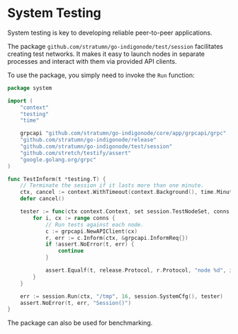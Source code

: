 # System Testing

System testing is key to developing reliable peer-to-peer applications.

The package `github.com/stratumn/go-indigonode/test/session` facilitates
creating test networks. It makes it easy to launch nodes in separate processes
and interact with them via provided API clients.

To use the package, you simply need to invoke the `Run` function:

```go
package system

import (
    "context"
    "testing"
    "time"

    grpcapi "github.com/stratumn/go-indigonode/core/app/grpcapi/grpc"
    "github.com/stratumn/go-indigonode/release"
    "github.com/stratumn/go-indigonode/test/session"
    "github.com/stretch/testify/assert"
    "google.golang.org/grpc"
)

func TestInform(t *testing.T) {
    // Terminate the session if it lasts more than one minute.
    ctx, cancel := context.WithTimeout(context.Background(), time.Minute)
    defer cancel()

    tester := func(ctx context.Context, set session.TestNodeSet, conns []*grpc.ClientConn) {
        for i, cx := range conns {
            // Run tests against each node.
            c := grpcapi.NewAPIClient(cx)
            r, err := c.Inform(ctx, &grpcapi.InformReq{})
            if !assert.NoError(t, err) {
                continue
            }

            assert.Equalf(t, release.Protocol, r.Protocol, "node %d", i)
        }
    }

    err := session.Run(ctx, "/tmp", 16, session.SystemCfg(), tester)
    assert.NoError(t, err, "Session()")
}
```

The package can also be used for benchmarking.
